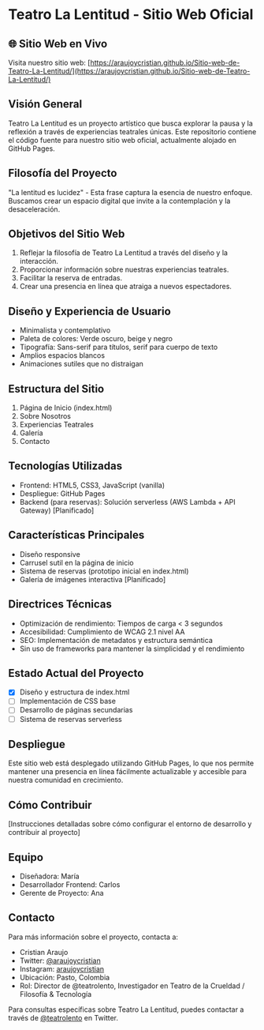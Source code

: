 # Teatro La Lentitud - Sitio Web Oficial

## 🌐 Sitio Web en Vivo
Visita nuestro sitio web: [https://araujoycristian.github.io/Sitio-web-de-Teatro-La-Lentitud/](https://araujoycristian.github.io/Sitio-web-de-Teatro-La-Lentitud/)

## Visión General
Teatro La Lentitud es un proyecto artístico que busca explorar la pausa y la reflexión a través de experiencias teatrales únicas. Este repositorio contiene el código fuente para nuestro sitio web oficial, actualmente alojado en GitHub Pages.

## Filosofía del Proyecto
"La lentitud es lucidez" - Esta frase captura la esencia de nuestro enfoque. Buscamos crear un espacio digital que invite a la contemplación y la desaceleración.

## Objetivos del Sitio Web
1. Reflejar la filosofía de Teatro La Lentitud a través del diseño y la interacción.
2. Proporcionar información sobre nuestras experiencias teatrales.
3. Facilitar la reserva de entradas.
4. Crear una presencia en línea que atraiga a nuevos espectadores.

## Diseño y Experiencia de Usuario
- Minimalista y contemplativo
- Paleta de colores: Verde oscuro, beige y negro
- Tipografía: Sans-serif para títulos, serif para cuerpo de texto
- Amplios espacios blancos
- Animaciones sutiles que no distraigan

## Estructura del Sitio
1. Página de Inicio (index.html)
2. Sobre Nosotros
3. Experiencias Teatrales
4. Galería
5. Contacto

## Tecnologías Utilizadas
- Frontend: HTML5, CSS3, JavaScript (vanilla)
- Despliegue: GitHub Pages
- Backend (para reservas): Solución serverless (AWS Lambda + API Gateway) [Planificado]

## Características Principales
- Diseño responsive
- Carrusel sutil en la página de inicio
- Sistema de reservas (prototipo inicial en index.html)
- Galería de imágenes interactiva [Planificado]

## Directrices Técnicas
- Optimización de rendimiento: Tiempos de carga < 3 segundos
- Accesibilidad: Cumplimiento de WCAG 2.1 nivel AA
- SEO: Implementación de metadatos y estructura semántica
- Sin uso de frameworks para mantener la simplicidad y el rendimiento

## Estado Actual del Proyecto
- [x] Diseño y estructura de index.html
- [ ] Implementación de CSS base
- [ ] Desarrollo de páginas secundarias
- [ ] Sistema de reservas serverless

## Despliegue
Este sitio web está desplegado utilizando GitHub Pages, lo que nos permite mantener una presencia en línea fácilmente actualizable y accesible para nuestra comunidad en crecimiento.

## Cómo Contribuir
[Instrucciones detalladas sobre cómo configurar el entorno de desarrollo y contribuir al proyecto]

## Equipo
- Diseñadora: María
- Desarrollador Frontend: Carlos
- Gerente de Proyecto: Ana

## Contacto

Para más información sobre el proyecto, contacta a:

- Cristian Araujo
- Twitter: [@araujoycristian](https://twitter.com/araujoycristian)
- Instagram: [araujoycristian](https://instagram.com/araujoycristian)
- Ubicación: Pasto, Colombia
- Rol: Director de @teatrolento, Investigador en Teatro de la Crueldad / Filosofía & Tecnología

Para consultas específicas sobre Teatro La Lentitud, puedes contactar a través de [@teatrolento](https://twitter.com/teatrolento) en Twitter.
